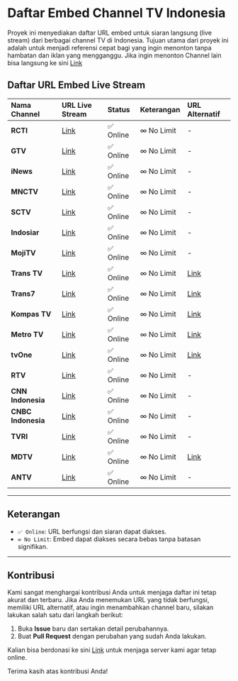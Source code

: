# Daftar Embed Channel TV Indonesia

Proyek ini menyediakan daftar URL embed untuk siaran langsung (live stream) dari berbagai channel TV di Indonesia. Tujuan utama dari proyek ini adalah untuk menjadi referensi cepat bagi yang ingin menonton tanpa hambatan dan iklan yang mengganggu. Jika ingin menonton Channel lain bisa langsung ke sini [Link](https://stream.otakusubs.my.id/livetv)

## Daftar URL Embed Live Stream

| Nama Channel | URL Live Stream | Status | Keterangan | URL Alternatif |
| :--- | :--- | :--- | :--- | :--- |
| **RCTI** | [Link](https://jptv.otakutv.my.id/rcti) | ✅ Online | ∞ No Limit | - |
| **GTV** | [Link](https://jptv.otakutv.my.id/gtv) | ✅ Online | ∞ No Limit | - |
| **iNews** | [Link](https://jptv.otakutv.my.id/inews) | ✅ Online | ∞ No Limit | - |
| **MNCTV** | [Link](https://jptv.otakutv.my.id/mnctv) | ✅ Online | ∞ No Limit | - |
| **SCTV** | [Link](https://sctv-50t.pages.dev/) | ✅ Online | ∞ No Limit | - |
| **Indosiar** | [Link](https://indosiar.pages.dev/) | ✅ Online | ∞ No Limit | - |
| **MojiTV** | [Link](https://moji-tv.pages.dev/) | ✅ Online | ∞ No Limit | - |
| **Trans TV** | [Link](https://jptv.otakutv.my.id/transtv) | ✅ Online | ∞ No Limit | [Link](https://trans-tv.pages.dev/) |
| **Trans7** | [Link](https://jptv.otakutv.my.id/trans7) | ✅ Online | ∞ No Limit | [Link](https://trans7-3mc.pages.dev/) |
| **Kompas TV** | [Link](https://jptv.otakutv.my.id/kompastv) | ✅ Online | ∞ No Limit | [Link](https://kompas-tv-94q.pages.dev/) |
| **Metro TV** | [Link](https://jptv.otakutv.my.id/metrotv) | ✅ Online | ∞ No Limit | [Link](https://otakusubs.my.id/metrotv.html) |
| **tvOne** | [Link](https://jptv.otakutv.my.id/tvone) | ✅ Online | ∞ No Limit | [Link](https://otakusubs.my.id/tvone.html) |
| **RTV** | [Link](https://otakusubs.my.id/rtv.html) | ✅ Online | ∞ No Limit | - |
| **CNN Indonesia** | [Link](https://otakusubs.my.id/cnn.html) | ✅ Online | ∞ No Limit | - |
| **CNBC Indonesia** | [Link](https://otakusubs.my.id/cnbc.html) | ✅ Online | ∞ No Limit | - |
| **TVRI** | [Link](https://jptv.otakutv.my.id/tvri) | ✅ Online | ∞ No Limit | - |
| **MDTV** | [Link](https://jptv.otakutv.my.id/mdtv) | ✅ Online | ∞ No Limit | [Link](https://mdtv-d0y.pages.dev/) |
| **ANTV** | [Link](https://jptv.otakutv.my.id/antv) | ✅ Online | ∞ No Limit | - |

---

## Keterangan

-   `✅ Online`: URL berfungsi dan siaran dapat diakses.
-   `∞ No Limit`: Embed dapat diakses secara bebas tanpa batasan signifikan.

---

## Kontribusi

Kami sangat menghargai kontribusi Anda untuk menjaga daftar ini tetap akurat dan terbaru. Jika Anda menemukan URL yang tidak berfungsi, memiliki URL alternatif, atau ingin menambahkan channel baru, silakan lakukan salah satu dari langkah berikut:

1.  Buka **Issue** baru dan sertakan detail perubahannya.
2.  Buat **Pull Request** dengan perubahan yang sudah Anda lakukan.

Kalian bisa berdonasi ke sini [Link](https://trakteer.id/otakusubs) untuk menjaga server kami agar tetap online.

Terima kasih atas kontribusi Anda!